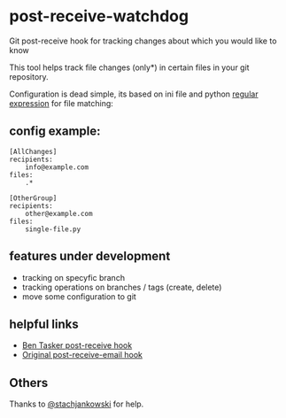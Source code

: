 # post-receive-watchdog
Git post-receive hook for tracking changes about which you would like to know

This tool helps track file changes (only*) in certain files in your git repository.

Configuration is dead simple, its based on ini file and python [regular expression](https://docs.python.org/2/library/re.html) for file matching:

## config example:

```
[AllChanges]
recipients:
    info@example.com
files:
    .*

[OtherGroup]
recipients:
    other@example.com
files:
    single-file.py
```

## features under development

* tracking on specyfic branch
* tracking operations on branches / tags (create, delete)
* move some configuration to git

## helpful links

* [Ben Tasker post-receive hook](https://www.bentasker.co.uk/documentation/development-programming/288-sending-commit-notifications-on-receive-using-git-post-hooks)
* [Original post-receive-email hook](https://github.com/git/git/blob/master/contrib/hooks/post-receive-email)

## Others
Thanks to [@stachjankowski](https://github.com/stachjankowski) for help.
